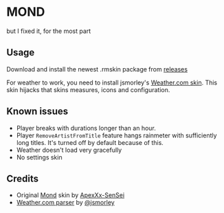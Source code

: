 # MOND

but I fixed it, for the most part

## Usage

Download and install the newest .rmskin package from [releases](./releases/latest)

For weather to work, you need to install jsmorley's [Weather.com skin](https://forum.rainmeter.net/viewtopic.php?f=118&t=34628#p171501). This skin hijacks that skins measures, icons and configuration.

## Known issues

- Player breaks with durations longer than an hour.
- Player `RemoveArtistFromTitle` feature hangs rainmeter with sufficiently long titles. It's turned off by default because of this.
- Weather doesn't load very gracefully
- No settings skin

## Credits

- Original [Mond](https://www.deviantart.com/apexxx-sensei/art/Mond-762455575) skin by [ApexXx-SenSei](https://www.deviantart.com/apexxx-sensei)
- [Weather.com parser](https://forum.rainmeter.net/viewtopic.php?f=118&t=34628#p171501) by [@jsmorley](https://github.com/jsmorley)
